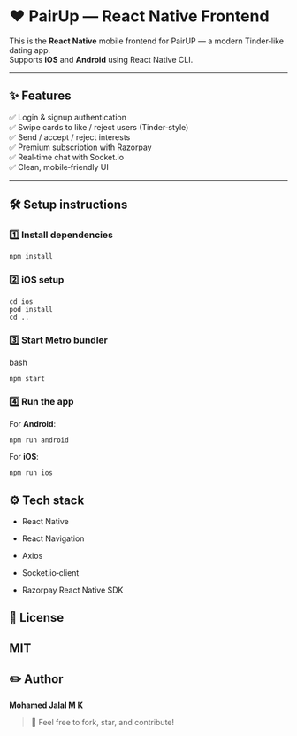 # ❤️ PairUp — React Native Frontend

This is the **React Native** mobile frontend for PairUP — a modern Tinder‑like dating app.  
Supports **iOS** and **Android** using React Native CLI.

---

## ✨ Features

✅ Login & signup authentication  
✅ Swipe cards to like / reject users (Tinder‑style)  
✅ Send / accept / reject interests  
✅ Premium subscription with Razorpay  
✅ Real‑time chat with Socket.io  
✅ Clean, mobile‑friendly UI

---

## 🛠 Setup instructions

### 1️⃣ Install dependencies

```bash
npm install
```
### 2️⃣ iOS setup
```
cd ios
pod install
cd ..
```
### 3️⃣ Start Metro bundler

bash
```
npm start
```
### 4️⃣ Run the app

For **Android**:
```
npm run android
```
For **iOS**:
```
npm run ios
```
## ⚙️ Tech stack

-   React Native
    
-   React Navigation
    
-   Axios
    
-   Socket.io‑client
    
-   Razorpay React Native SDK
## 📄 License
MIT
----------
## ✏️ Author

**Mohamed Jalal M K**

> 🌟 Feel free to fork, star, and contribute!
